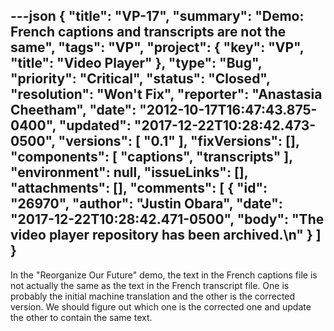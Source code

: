 ---json
{
  "title": "VP-17",
  "summary": "Demo: French captions and transcripts are not the same",
  "tags": "VP",
  "project": {
    "key": "VP",
    "title": "Video Player"
  },
  "type": "Bug",
  "priority": "Critical",
  "status": "Closed",
  "resolution": "Won't Fix",
  "reporter": "Anastasia Cheetham",
  "date": "2012-10-17T16:47:43.875-0400",
  "updated": "2017-12-22T10:28:42.473-0500",
  "versions": [
    "0.1"
  ],
  "fixVersions": [],
  "components": [
    "captions",
    "transcripts"
  ],
  "environment": null,
  "issueLinks": [],
  "attachments": [],
  "comments": [
    {
      "id": "26970",
      "author": "Justin Obara",
      "date": "2017-12-22T10:28:42.471-0500",
      "body": "The video player repository has been archived.\n"
    }
  ]
}
---
In the "Reorganize Our Future" demo, the text in the French captions file is not actually the same as the text in the French transcript file. One is probably the initial machine translation and the other is the corrected version. We should figure out which one is the corrected one and update the other to contain the same text.

        
